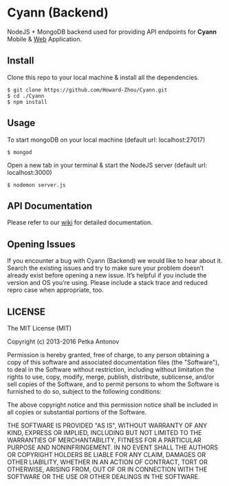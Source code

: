 # Cyann (Backend)

NodeJS + MongoDB backend used for providing API endpoints for **Cyann** Mobile & [Web](https://github.com/Howard-Zhou/cyann_front) Application.

## Install

Clone this repo to your local machine & install all the dependencies.
```
$ git clone https://github.com/Howard-Zhou/Cyann.git
$ cd ./Cyann
$ npm install
```

## Usage

To start mongoDB on your local machine (default url: localhost:27017)
``` 
$ mongod
```
Open a new tab in your terminal & start the NodeJS server (default url: localhost:3000)
```
$ nodemon server.js
```

## API Documentation
Please refer to our [wiki](https://github.com/Howard-Zhou/Cyann/wiki) for detailed documentation.

## Opening Issues
If you encounter a bug with Cyann (Backend) we would like to hear about it. Search the existing issues and try to make sure your problem doesn’t already exist before opening a new issue. It’s helpful if you include the version and OS you’re using. Please include a stack trace and reduced repro case when appropriate, too.

## LICENSE
The MIT License (MIT)

Copyright (c) 2013-2016 Petka Antonov

Permission is hereby granted, free of charge, to any person obtaining a copy of this software and associated documentation files (the "Software"), to deal in the Software without restriction, including without limitation the rights to use, copy, modify, merge, publish, distribute, sublicense, and/or sell copies of the Software, and to permit persons to whom the Software is furnished to do so, subject to the following conditions:

The above copyright notice and this permission notice shall be included in all copies or substantial portions of the Software.

THE SOFTWARE IS PROVIDED "AS IS", WITHOUT WARRANTY OF ANY KIND, EXPRESS OR IMPLIED, INCLUDING BUT NOT LIMITED TO THE WARRANTIES OF MERCHANTABILITY, FITNESS FOR A PARTICULAR PURPOSE AND NONINFRINGEMENT. IN NO EVENT SHALL THE AUTHORS OR COPYRIGHT HOLDERS BE LIABLE FOR ANY CLAIM, DAMAGES OR OTHER LIABILITY, WHETHER IN AN ACTION OF CONTRACT, TORT OR OTHERWISE, ARISING FROM, OUT OF OR IN CONNECTION WITH THE SOFTWARE OR THE USE OR OTHER DEALINGS IN THE SOFTWARE.
